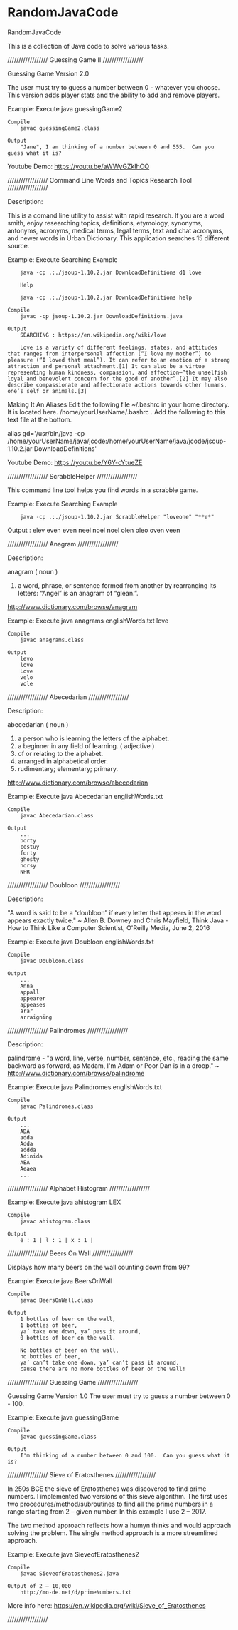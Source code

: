 # RandomJavaCode
RandomJavaCode

This is a collection of Java code to solve various tasks.


////////////////// Guessing Game II //////////////////

Guessing Game Version 2.0

The user must try to guess a number between 0 -  whatever you choose.  This version adds player stats and the ability to add and remove players.

Example: 
	Execute
		java guessingGame2

	Compile
		javac guessingGame2.class

	Output 
		"Jane", I am thinking of a number between 0 and 555.  Can you guess what it is?

Youtube Demo: https://youtu.be/aWWyGZkIhOQ

////////////////// Command Line Words and Topics Research Tool  //////////////////

Description:

This is a comand line utility to assist with rapid research. If you are a word smith, enjoy researching topics, definitions, etymology, synonyms, antonyms, acronyms, medical terms, legal terms, text and chat acronyms, and newer words in Urban Dictionary. This application searches 15 different source.

Example: 
	Execute
		Searching Example

		java -cp .:./jsoup-1.10.2.jar DownloadDefinitions d1 love

		Help

		java -cp .:./jsoup-1.10.2.jar DownloadDefinitions help	

	Compile
		javac -cp jsoup-1.10.2.jar DownloadDefinitions.java

	Output 
		SEARCHING : https://en.wikipedia.org/wiki/love

		Love is a variety of different feelings, states, and attitudes that ranges from interpersonal affection (“I love my mother”) to pleasure (“I loved that meal”). It can refer to an emotion of a strong attraction and personal attachment.[1] It can also be a virtue representing human kindness, compassion, and affection—”the unselfish loyal and benevolent concern for the good of another”.[2] It may also describe compassionate and affectionate actions towards other humans, one’s self or animals.[3]

Making It An Aliases
	Edit the following file ~/.bashrc in your home directory.  It is located here. /home/yourUserName/.bashrc .  Add the following to this text file at the bottom.

alias gd='/usr/bin/java -cp /home/yourUserName/java/jcode:/home/yourUserName/java/jcode/jsoup-1.10.2.jar DownloadDefinitions'

Youtube Demo: https://youtu.be/Y6Y-cYtueZE

////////////////// ScrabbleHelper //////////////////

This command line tool helps you find words in a scrabble game.

Example: 
	Execute
		Searching Example

		java -cp .:./jsoup-1.10.2.jar ScrabbleHelper "loveone" "**e*"

Output :
elev
even
even
neel
noel
noel
olen
oleo
oven
veen

////////////////// Anagram  //////////////////

Description:

anagram ( noun )
1. a word, phrase, or sentence formed from another by rearranging its letters: “Angel” is an anagram of “glean.”.

http://www.dictionary.com/browse/anagram

Example: 
	Execute
		java anagrams englishWords.txt love

	Compile
		javac anagrams.class

	Output 
		levo
		love
		Love
		velo
		vole


////////////////// Abecedarian  //////////////////

Description:

abecedarian ( noun )
1. a person who is learning the letters of the alphabet.
2. a beginner in any field of learning.
( adjective )
3. of or relating to the alphabet.
4. arranged in alphabetical order.
5. rudimentary; elementary; primary.

http://www.dictionary.com/browse/abecedarian

Example: 
	Execute
		java Abecedarian englishWords.txt

	Compile
		javac Abecedarian.class

	Output 
		...
		borty 
		cestuy
		forty
		ghosty
		horsy
		NPR

////////////////// Doubloon  //////////////////

Description:

"A word is said to be a “doubloon” if every letter that appears in the word appears
exactly twice." ~ Allen B. Downey and Chris Mayfield, Think Java - How to Think Like a Computer Scientist, O'Reilly Media, June 2, 2016 

Example: 
	Execute
		java Doubloon englishWords.txt

	Compile
		javac Doubloon.class

	Output 
		...
		Anna
		appall
		appearer
		appeases
		arar
		arraigning


////////////////// Palindromes  //////////////////

Description:

palindrome - "a word, line, verse, number, sentence, etc., reading the same backward as forward, as Madam, I'm Adam or Poor Dan is in a droop." ~ http://www.dictionary.com/browse/palindrome

Example: 
	Execute
		java Palindromes englishWords.txt

	Compile
		javac Palindromes.class

	Output 
		...
		ADA
		adda
		Adda
		addda
		Adinida
		AEA
		Aeaea
		...


////////////////// Alphabet Histogram  //////////////////

Example: 
	Execute
		java ahistogram LEX

	Compile
		javac ahistogram.class

	Output 
		e : 1 | l : 1 | x : 1 |

////////////////// Beers On Wall //////////////////

Displays how many beers on the wall counting down from 99?

Example: 
	Execute
		java BeersOnWall

	Compile
		javac BeersOnWall.class

	Output 
		1 bottles of beer on the wall,
		1 bottles of beer,
		ya’ take one down, ya’ pass it around,
		0 bottles of beer on the wall. 
		
		No bottles of beer on the wall,
		no bottles of beer,
		ya’ can’t take one down, ya’ can’t pass it around,
		cause there are no more bottles of beer on the wall!

////////////////// Guessing Game //////////////////

Guessing Game Version 1.0
The user must try to guess a number between 0 - 100.

Example: 
	Execute
		java guessingGame

	Compile
		javac guessingGame.class

	Output 
		I'm thinking of a number between 0 and 100.  Can you guess what it is?


////////////////// Sieve of Eratosthenes //////////////////

In 250s BCE the sieve of Eratosthenes was discovered to find prime numbers.  I implemented two versions of this sieve algorithm.  The first uses two procedures/method/subroutines to find all the prime numbers in a range starting from 2 – given number.  In this example I use 2 – 2017.

The two method approach reflects how a humyn thinks and would approach solving the problem.  The single method approach is a more streamlined approach. 

Example: 
	Execute
		java SieveofEratosthenes2

	Compile
		javac SieveofEratosthenes2.java

	Output of 2 – 10,000
		http://mo-de.net/d/primeNumbers.txt

More info here:  https://en.wikipedia.org/wiki/Sieve_of_Eratosthenes


//////////////////


